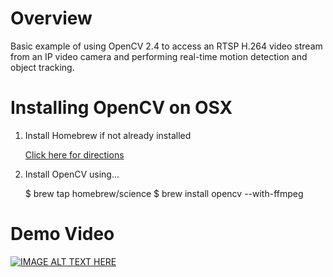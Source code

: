 # Overview

Basic example of using OpenCV 2.4 to access an RTSP H.264 video stream from an IP video camera and performing real-time motion detection and object tracking.

# Installing OpenCV on OSX

1. Install Homebrew if not already installed

   [Click here for directions](http://brew.sh/)

2. Install OpenCV using...

   $ brew tap homebrew/science
   $ brew install opencv --with-ffmpeg

# Demo Video

[![IMAGE ALT TEXT HERE](http://img.youtube.com/vi/YOUTUBE_VIDEO_ID_HERE/0.jpg)](http://www.youtube.com/watch?v=YOUTUBE_VIDEO_ID_HERE)

